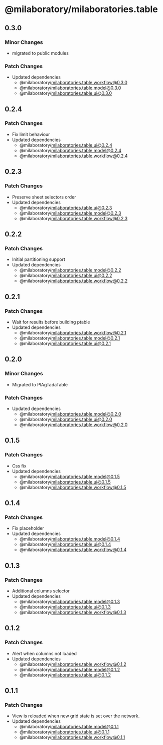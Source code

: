 # @milaboratory/milaboratories.table

## 0.3.0

### Minor Changes

- migrated to public modules

### Patch Changes

- Updated dependencies
  - @milaboratory/milaboratories.table.workflow@0.3.0
  - @milaboratory/milaboratories.table.model@0.3.0
  - @milaboratory/milaboratories.table.ui@0.3.0

## 0.2.4

### Patch Changes

- Fix limit behaviour
- Updated dependencies
  - @milaboratory/milaboratories.table.ui@0.2.4
  - @milaboratory/milaboratories.table.model@0.2.4
  - @milaboratory/milaboratories.table.workflow@0.2.4

## 0.2.3

### Patch Changes

- Preserve sheet selectors order
- Updated dependencies
  - @milaboratory/milaboratories.table.ui@0.2.3
  - @milaboratory/milaboratories.table.model@0.2.3
  - @milaboratory/milaboratories.table.workflow@0.2.3

## 0.2.2

### Patch Changes

- Initial partitioning support
- Updated dependencies
  - @milaboratory/milaboratories.table.model@0.2.2
  - @milaboratory/milaboratories.table.ui@0.2.2
  - @milaboratory/milaboratories.table.workflow@0.2.2

## 0.2.1

### Patch Changes

- Wait for results before building ptable
- Updated dependencies
  - @milaboratory/milaboratories.table.workflow@0.2.1
  - @milaboratory/milaboratories.table.model@0.2.1
  - @milaboratory/milaboratories.table.ui@0.2.1

## 0.2.0

### Minor Changes

- Migrated to PlAgTadaTable

### Patch Changes

- Updated dependencies
  - @milaboratory/milaboratories.table.model@0.2.0
  - @milaboratory/milaboratories.table.ui@0.2.0
  - @milaboratory/milaboratories.table.workflow@0.2.0

## 0.1.5

### Patch Changes

- Css fix
- Updated dependencies
  - @milaboratory/milaboratories.table.model@0.1.5
  - @milaboratory/milaboratories.table.ui@0.1.5
  - @milaboratory/milaboratories.table.workflow@0.1.5

## 0.1.4

### Patch Changes

- Fix placeholder
- Updated dependencies
  - @milaboratory/milaboratories.table.model@0.1.4
  - @milaboratory/milaboratories.table.ui@0.1.4
  - @milaboratory/milaboratories.table.workflow@0.1.4

## 0.1.3

### Patch Changes

- Additional columns selector
- Updated dependencies
  - @milaboratory/milaboratories.table.model@0.1.3
  - @milaboratory/milaboratories.table.ui@0.1.3
  - @milaboratory/milaboratories.table.workflow@0.1.3

## 0.1.2

### Patch Changes

- Alert when columns not loaded
- Updated dependencies
  - @milaboratory/milaboratories.table.workflow@0.1.2
  - @milaboratory/milaboratories.table.model@0.1.2
  - @milaboratory/milaboratories.table.ui@0.1.2

## 0.1.1

### Patch Changes

- View is reloaded when new grid state is set over the network.
- Updated dependencies
  - @milaboratory/milaboratories.table.model@0.1.1
  - @milaboratory/milaboratories.table.ui@0.1.1
  - @milaboratory/milaboratories.table.workflow@0.1.1
